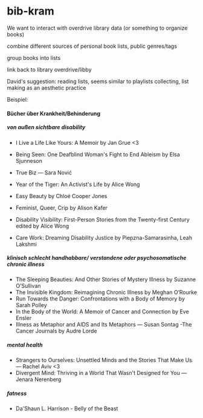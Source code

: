# bib-kram

We want to interact with overdrive library data (or something to organize books)

combine different sources of personal book lists, public genres/tags

group books into lists

link back to library overdrive/libby

David's suggestion: reading lists, seems similar to playlists
collecting, list making as an aesthetic practice




Beispiel:
#### Bücher über Krankheit/Behinderung
##### von außen sichtbare disability

- I Live a Life Like Yours: A Memoir by Jan Grue     <3
- Being Seen: One Deafblind Woman's Fight to End Ableism by Elsa Sjunneson
- True Biz — Sara Nović
- Year of the Tiger: An Activist's Life by Alice Wong
- Easy Beauty by Chloé Cooper Jones
- Feminist, Queer, Crip by Alison Kafer

- Disability Visibility: First-Person Stories from the Twenty-first Century edited by Alice Wong

- Care Work: Dreaming Disability Justice by Piepzna-Samarasinha, Leah Lakshmi


##### klinisch schlecht handhabbare/ verstandene oder psychosomatische chronic illness
- The Sleeping Beauties: And Other Stories of Mystery Illness by Suzanne O’Sullivan
- The Invisible Kingdom: Reimagining Chronic Illness by Meghan O’Rourke
- Run Towards the Danger: Confrontations with a Body of Memory by Sarah Polley
- In the Body of the World: A Memoir of Cancer and Connection by Eve Ensler
- Illness as Metaphor and AIDS and Its Metaphors — Susan Sontag
-The Cancer Journals by Audre Lorde

##### mental health
- Strangers to Ourselves: Unsettled Minds and the Stories That Make Us — Rachel Aviv 	 <3
- Divergent Mind: Thriving in a World That Wasn't Designed for You — Jenara Nerenberg

##### fatness
- Da'Shaun L. Harrison - Belly of the Beast
